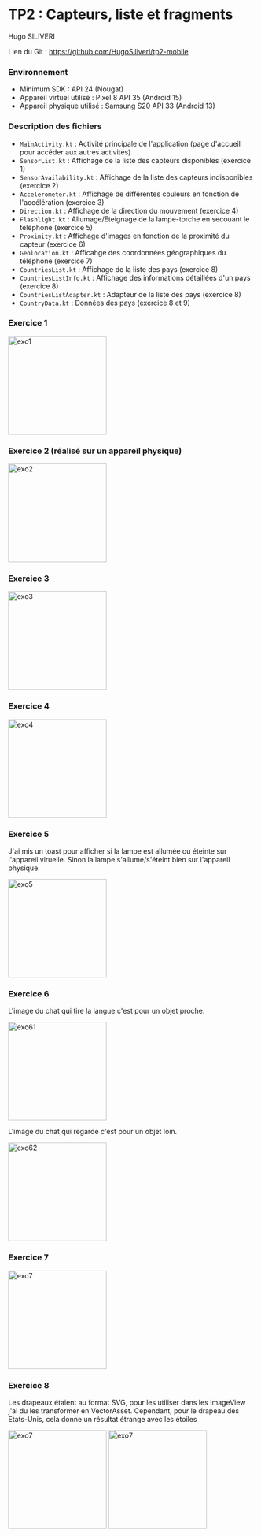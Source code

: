 # TP2 : Capteurs, liste et fragments

Hugo SILIVERI

Lien du Git : https://github.com/HugoSiliveri/tp2-mobile

### Environnement

- Minimum SDK : API 24 (Nougat)
- Appareil virtuel utilisé : Pixel 8 API 35 (Android 15)
- Appareil physique utilisé : Samsung S20 API 33 (Android 13)


### Description des fichiers

- `MainActivity.kt` : Activité principale de l'application (page d'accueil pour accéder aux autres activités)
- `SensorList.kt` : Affichage de la liste des capteurs disponibles (exercice 1)
- `SensorAvailability.kt` : Affichage de la liste des capteurs indisponibles (exercice 2)
- `Accelerometer.kt` : Affichage de différentes couleurs en fonction de l'accélération (exercice 3)
- `Direction.kt` : Affichage de la direction du mouvement (exercice 4)
- `Flashlight.kt` : Allumage/Eteignage de la lampe-torche en secouant le téléphone (exercice 5)
- `Proximity.kt` : Affichage d'images en fonction de la proximité du capteur (exercice 6)
- `Geolocation.kt` : Afficahge des coordonnées géographiques du téléphone (exercice 7)
- `CountriesList.kt` : Affichage de la liste des pays (exercice 8)
- `CountriesListInfo.kt` : Affichage des informations détaillées d'un pays (exercice 8)
- `CountriesListAdapter.kt` : Adapteur de la liste des pays (exercice 8)
- `CountryData.kt` : Données des pays (exercice 8 et 9)

### Exercice 1

<img src="screenshots/exo1.png" alt="exo1" width="200"/>

### Exercice 2 (réalisé sur un appareil physique)

<img src="screenshots/exo2.jpg" alt="exo2" width="200"/>

### Exercice 3

<img src="screenshots/exo3.png" alt="exo3" width="200"/>

### Exercice 4

<img src="screenshots/exo4.png" alt="exo4" width="200"/>

### Exercice 5

J'ai mis un toast pour afficher si la lampe est allumée ou éteinte sur l'appareil viruelle.
Sinon la lampe s'allume/s'éteint bien sur l'appareil physique.

<img src="screenshots/exo5.png" alt="exo5" width="200"/>

### Exercice 6

L'image du chat qui tire la langue c'est pour un objet proche.

<img src="screenshots/exo6-1.png" alt="exo61" width="200"/>

L'image du chat qui regarde c'est pour un objet loin.

<img src="screenshots/exo6-2.png" alt="exo62" width="200"/>

### Exercice 7

<img src="screenshots/exo7.jpg" alt="exo7" width="200"/>

### Exercice 8

Les drapeaux étaient au format SVG, pour les utiliser dans les ImageView j'ai du les transformer en 
VectorAsset. Cependant, pour le drapeau des Etats-Unis, cela donne un résultat étrange avec les étoiles

<img src="screenshots/exo8-1.png" alt="exo7" width="200"/>
<img src="screenshots/exo8-2.png" alt="exo7" width="200"/>
